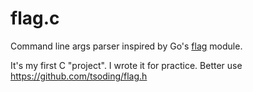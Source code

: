 # flag.c

Command line args parser inspired by Go's [flag](https://pkg.go.dev/flag) module.

It's my first C "project". I wrote it for practice. Better use https://github.com/tsoding/flag.h

